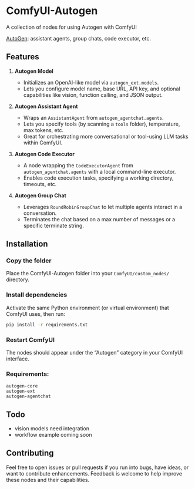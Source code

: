 # ComfyUI-Autogen
A collection of nodes for using Autogen with ComfyUI 

[AutoGen](https://github.com/microsoft/AutoGen): assistant agents, group chats, code executor, etc.

## Features

1. **Autogen Model**  
   - Initializes an OpenAI-like model via `autogen_ext.models`.  
   - Lets you configure model name, base URL, API key, and optional capabilities like vision, function calling, and JSON output.

2. **Autogen Assistant Agent**  
   - Wraps an `AssistantAgent` from `autogen_agentchat.agents`.  
   - Lets you specify tools (by scanning a `tools` folder), temperature, max tokens, etc.  
   - Great for orchestrating more conversational or tool-using LLM tasks within ComfyUI.

3. **Autogen Code Executor**  
   - A node wrapping the `CodeExecutorAgent` from `autogen_agentchat.agents` with a local command-line executor.  
   - Enables code execution tasks, specifying a working directory, timeouts, etc.

4. **Autogen Group Chat**  
   - Leverages `RoundRobinGroupChat` to let multiple agents interact in a conversation.  
   - Terminates the chat based on a max number of messages or a specific terminate string.

## Installation
### Copy the folder
Place the ComfyUI-Autogen folder into your `ComfyUI/custom_nodes/` directory.

### Install dependencies
Activate the same Python environment (or virtual environment) that ComfyUI uses, then run:

```bash
pip install -r requirements.txt
```

### Restart ComfyUI
The nodes should appear under the “Autogen” category in your ComfyUI interface.

### Requirements:
```text
autogen-core
autogen-ext
autogen-agentchat
```

## Todo
- vision models need integration
- workflow example coming soon

## Contributing
Feel free to open issues or pull requests if you run into bugs, have ideas, or want to contribute enhancements. Feedback is welcome to help improve these nodes and their capabilities.
